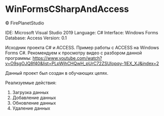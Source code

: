 # WinFormsCSharpAndAccess

© FirePlanetStudio

IDE: Microsoft Visual Studio 2019
Language: C#
Interface: Windows Forms
Database: Access
Version: 0.1

Исходник проекта C# и ACCESS. Пример работы с ACCESS на Windows Forms C#.
Рекомендуем к просмотру видео с разбором данной программы: https://www.youtube.com/watch?v=O9sgOJQ8f40&list=PLpWjhCHQwH_pUrC72ZSUIopqy-1lEX_XJ&index=2

Данный проект был создан в обучающих целях.

Реализуемые действия:
1. Загрузка данных
2. Добавление данных
3. Обновление данных
4. Удаление данных
